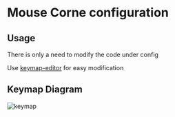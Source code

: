 # Mouse Corne configuration

## Usage

There is only a need to modify the code under config

Use [keymap-editor](https://nickcoutsos.github.io/keymap-editor/) for easy modification

## Keymap Diagram

![keymap](keymap-drawer/mouse_corne.svg "generated by @caksoylar's Keymap Drawer")
